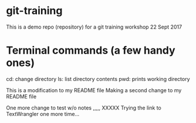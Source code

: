 # git-training
This is a demo repo (repository) for a git training workshop 22 Sept 2017

# Terminal commands (a few handy ones)
cd: change directory
ls: list directory contents
pwd: prints working directory

This is a modification to my README file
Making a second change to my README file

One more change to test w/o notes
,,,,,
XXXXX
Trying the link to TextWrangler one more time... 
